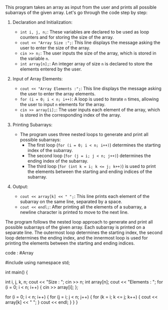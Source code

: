 This program takes an array as input from the user and prints all possible subarrays of the given array. Let's go through the code step by step:

1. Declaration and Initialization:
   - `int i, j, n;`: These variables are declared to be used as loop counters and for storing the size of the array.
   - `cout << "Array Size :";`: This line displays the message asking the user to enter the size of the array.
   - `cin >> n;`: The user inputs the size of the array, which is stored in the variable `n`.
   - `int array[n];`: An integer array of size `n` is declared to store the elements entered by the user.

2. Input of Array Elements:
   - `cout << "Array Elements :";`: This line displays the message asking the user to enter the array elements.
   - `for (i = 0; i < n; i++)`: A loop is used to iterate `n` times, allowing the user to input `n` elements for the array.
   - `cin >> array[i];`: The user inputs each element of the array, which is stored in the corresponding index of the array.

3. Printing Subarrays:
   - The program uses three nested loops to generate and print all possible subarrays:
     - The first loop (`for (i = 0; i < n; i++)`) determines the starting index of the subarray.
     - The second loop (`for (j = i; j < n; j++)`) determines the ending index of the subarray.
     - The third loop (`for (int k = i; k <= j; k++)`) is used to print the elements between the starting and ending indices of the subarray.

4. Output:
   - `cout << array[k] << " ";`: This line prints each element of the subarray on the same line, separated by a space.
   - `cout << endl;`: After printing all the elements of a subarray, a newline character is printed to move to the next line.

The program follows the nested loop approach to generate and print all possible subarrays of the given array. Each subarray is printed on a separate line. The outermost loop determines the starting index, the second loop determines the ending index, and the innermost loop is used for printing the elements between the starting and ending indices.


code : #Array

#include <iostream>
using namespace std;

int main() {

  int i, j, k, n;
  cout << "Size : ";
  cin >> n;
  int array[n];
  cout << "Elements : ";
  for (i = 0; i < n; i++) {
    cin >> array[i];
  };

  for (i = 0; i < n; i++) {
    for (j = i; j < n; j++) {
      for (k = i; k <= j; k++) {
        cout << array[k] << " ";
      }
      cout << endl;
    }
  }
}